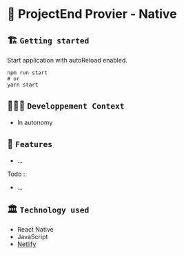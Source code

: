 # 🚀 ProjectEnd Provier - Native

## 🏗️ `Getting started`
Start application with autoReload enabled.
```
npm run start
# or
yarn start
```

## 🧑🏽‍💻 `Developpement Context`
- In autonomy

## 🧱 `Features`
- ...

Todo :
- ...

## 🏛️ `Technology used`
- React Native
- JavaScript
- [Netlify](...)
